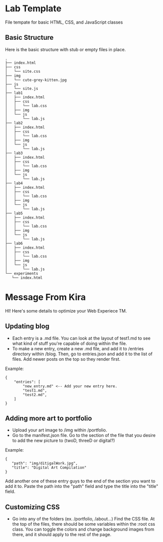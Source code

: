 # Lab Template
File tempate for basic HTML, CSS, and JavaScript classes

## Basic Structure
Here is the basic structure with stub or empty files in place.

```
.
├── index.html
├── css
│   └── site.css
├── img
│   └── cute-grey-kitten.jpg
├── js
│   └── site.js
├── lab1
│   ├── index.html
│   ├── css
│   │   └── lab.css
│   ├── img
│   └── js
│       └── lab.js
├── lab2
│   ├── index.html
│   ├── css
│   │   └── lab.css
│   ├── img
│   └── js
│       └── lab.js
├── lab3
│   ├── index.html
│   ├── css
│   │   └── lab.css
│   ├── img
│   └── js
│       └── lab.js
├── lab4
│   ├── index.html
│   ├── css
│   │   └── lab.css
│   ├── img
│   └── js
│       └── lab.js
├── lab5
│   ├── index.html
│   ├── css
│   │   └── lab.css
│   ├── img
│   └── js
│       └── lab.js
├── lab6
│   ├── index.html
│   ├── css
│   │   └── lab.css
│   ├── img
│   └── js
│       └── lab.js
└── experiments
   └── index.html
```

# Message From Kira
HI! Here's some details to optimize your Web Experiece TM.

## Updating blog
- Each entry is a .md file. You can look at the layout of test1.md to see what kind of stuff you're capable of doing within the file. 
- To make a new entry, create a new .md file, and add it to /entries directory within /blog. Then, go to entries.json and add it to the list of files. Add newer posts on the top so they render first.

Example:
```
{
    "entries": [
        "new_entry.md" <-- Add your new entry here.
        "test1.md",
        "test2.md",
    ]
}
```

## Adding more art to portfolio
- Upload your art image to /img within /portfolio. 
- Go to the manifest.json file. Go to the section of the file that you desire to add the new picture to (twoD, threeD or digital?)

Example:
```
{
   "path": "img/ditigalWork.jpg",
   "title": "Digital Art Compilation"
}
```
Add another one of these entry guys to the end of the section you want to add it to. Paste the path into the "path" field and type the title into the "title" field. 

## Customizing CSS
- Go into any of the folders (ex. /portfolio, /about...) Find the CSS file. At the top of the files, there should be some variables within the :root css class. You can toggle the colors and change background images from there, and it should apply to the rest of the page.
